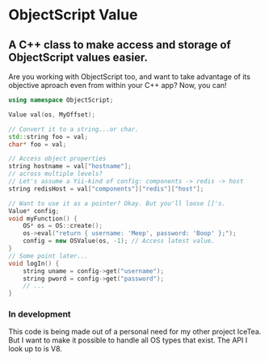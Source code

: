 # ObjectScript Value
## A C++ class to make access and storage of ObjectScript values easier.

Are you working with ObjectScript too, and want to take advantage of its objective aproach even from within your C++ app? Now, you can!

```c++
using namespace ObjectScript;

Value val(os, MyOffset);

// Convert it to a string...or char.
std::string foo = val;
char* foo = val;

// Access object properties
string hostname = val["hostname"];
// across multiple levels?
// Let's assume a Yii-kind of config: components -> redis -> host
string redisHost = val["components"]["redis"]["host"];

// Want to use it as a pointer? Okay. But you'll loose []'s.
Value* config;
void myFunction() {
	OS* os = OS::create();
	os->eval("return { username: 'Meep', password: 'Boop' };");
	config = new OSValue(os, -1); // Access latest value.
}
// Some point later...
void logIn() {
	string uname = config->get("username");
	string pword = config->get("password");
	// ...
}
```

### In development
This code is being made out of a personal need for my other project IceTea. But I want to make it possible to handle all OS types that exist. The API I look up to is V8.
